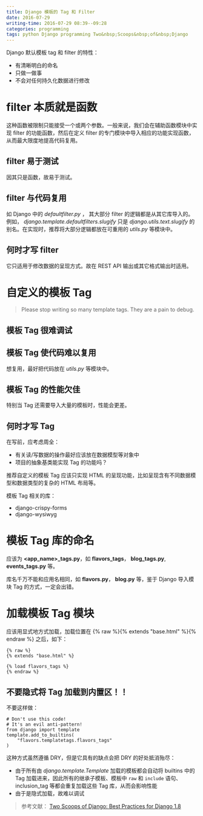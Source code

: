 ```yaml
---
title: Django 模板的 Tag 和 Filter
date: 2016-07-29
writing-time: 2016-07-29 08:39--09:28
categories: programming
tags: python Django programming Two&nbsp;Scoops&nbsp;of&nbsp;Django
---
```


Django 默认模板 tag 和 filter 的特性：

+ 有清晰明白的命名
+ 只做一做事
+ 不会对任何持久化数据进行修改


# filter 本质就是函数

这种函数被限制只能接受一个或两个参数。一般来说，我们会在辅助函数模块中实现 filter 的功能函数，然后在定义 filter 的专门模块中导入相应的功能实现函数，从而最大限度地提高代码复用。

## filter 易于测试

因其只是函数，故易于测试。

## filter 与代码复用

如 Django 中的 *defaultfilter.py* ， 其大部分 filter 的逻辑都是从其它库导入的。例如， *django.template.defaultfilters.slugify* 只是 *django.utils.text.slugify* 的别名。在实现时，推荐将大部分逻辑都放在可重用的 *utils.py* 等模块中。

## 何时才写 filter

它只适用于修改数据的呈现方式。故在 REST API 输出或其它格式输出时适用。

# 自定义的模板 Tag

> Please stop writing so many template tags. They are a pain to debug.

## 模板 Tag 很难调试

## 模板 Tag 使代码难以复用

想复用，最好把代码放在 *utils.py* 等模块中。

## 模板 Tag 的性能欠佳

特别当 Tag 还需要导入大量的模板时，性能会更差。

## 何时才写 Tag

在写前，应考虑周全：

+ 有关读/写数据的操作最好应该放在数据模型等对象中
+ 项目的抽象基类能实现 Tag 的功能吗？


推荐自定义的模板 Tag 应该只实现 HTML 的呈现功能，比如呈现含有不同数据模型和数据类型的复杂的 HTML 布局等。

模板 Tag 相关的库：

+ django-crispy-forms
+ django-wysiwyg


# 模板 Tag 库的命名

应该为 **&lt;app_name&gt;_tags.py**，如 **flavors_tags**， **blog_tags.py**, **events_tags.py** 等。

库名千万不能和应用名相同，如 **flavors.py**， **blog.py** 等，鉴于 Django 导入模块 Tag 的方式，一定会出错。

# 加载模板 Tag 模块

应该用显式地方式加载，加载位置在 {% raw %}{% extends "base.html" %}{% endraw %} 之后，如下：

```jinja2
{% raw %}
{% extends "base.html" %}

{% load flavors_tags %}
{% endraw %}
```

## 不要隐式将 Tag 加载到内置区！！

不要这样做：

```
# Don't use this code!
# It's an evil anti-pattern!
from django import template
template.add_to_builtins(
    "flavors.templatetags.flavors_tags"
)
```

这种方式虽然遵循 DRY，但是它具有的缺点会把 DRY 的好处抵消殆尽：

+ 由于所有由 *django.template.Template* 加载的模板都会自动将 builtins 中的 Tag 加载进来，因此所有的继承子模板、模板中 `raw` 和 `include` 语句、inclusion_tag 等都会重复加载这些 Tag 库，从而会影响性能
+ 由于是隐式加载，故难以调试

> 参考文献： [Two Scoops of Django: Best Practices for Django 1.8](https://www.amazon.com/Two-Scoops-Django-Best-Practices/dp/0981467342/)
